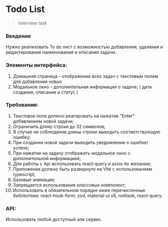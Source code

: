 # Todo List

> interview task

### Введение

Нужно реализовать To do лист с возможностью добавления,
удаления и редактирования наименования и описания задачи.

### Элементы интерфейса:

1. Домашняя страница - отображение всех задач с текстовым полем для добавления новых
2. Модальное окно - дополнительная информация о задаче; ( дата создания, описание и статус )

### Требования:

1. Текстовое поле должно реагировать на нажатие "Enter" добавлением новой задачи;
2. Ограничить длину строки до 32 символов;
3. В случае не соблюдения длины строки выводить соответствующую ошибку;
4. При создании новой задачи выводить уведомление о ошибке/успехе;
5. При нажатии на задачу отображать модальное окно с дополнительной информацией;
6. Для работы с Api использовать react-query и axios по желанию;
7. Приложение должно быть развернуто на Vite с использованием typescript;
8. Базовые анимации;
9. Запрещается использование классовых компонент;
10. Использовать в обязательном порядке ниже перечисленные библеотеки:
    react-hook-form, zod, material-ui v5, notitask, react-query.

### API:

Использовать любой доступный апи сервис.
